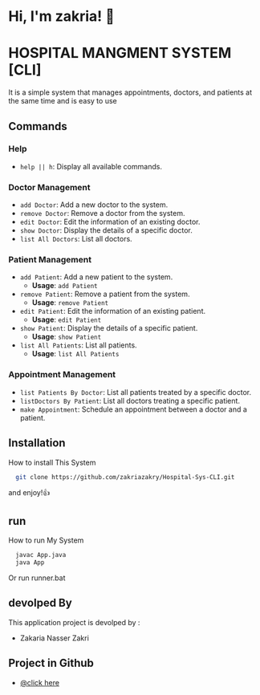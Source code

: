 # Hi, I'm zakria! 👋


# HOSPITAL MANGMENT SYSTEM [CLI]

It is a simple system that manages appointments, doctors, and patients at the same time and is easy to use
## Commands

### Help

- `help || h`: Display all available commands.

### Doctor Management

- `add Doctor`: Add a new doctor to the system.
- `remove Doctor`: Remove a doctor from the system.
- `edit Doctor`: Edit the information of an existing doctor.
- `show Doctor`: Display the details of a specific doctor.
- `list All Doctors`: List all doctors.

### Patient Management

- `add Patient`: Add a new patient to the system.
  - **Usage**: `add Patient`
- `remove Patient`: Remove a patient from the system.
  - **Usage**: `remove Patient`
- `edit Patient`: Edit the information of an existing patient.
  - **Usage**: `edit Patient`
- `show Patient`: Display the details of a specific patient.
  - **Usage**: `show Patient`
- `list All Patients`: List all patients.
  - **Usage**: `list All Patients`

### Appointment Management
- `list Patients By Doctor`: List all patients treated by a specific doctor.
- `listDoctors By Patient`: List all doctors treating a specific patient.
- `make Appointment`: Schedule an appointment between a doctor and a patient.

## Installation

How to install This System

```bash
  git clone https://github.com/zakriazakry/Hospital-Sys-CLI.git
```

and enjoy!👍

## run

How to run My System

```bash
  javac App.java
  java App
```
Or run runner.bat
    
## devolped By 

This application project is devolped by :

- Zakaria Nasser Zakri

## Project  in Github

- [@click here](https://github.com/zakriazakry/Hospital-Sys-CLI)
